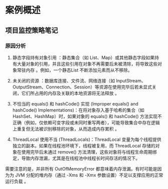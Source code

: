 # 案例概述

## 项目监控策略笔记



### 原因分析
1. 静态字段持有对象引用 ：静态集合（如 List、Map）或其他静态字段如果持有大量对象的引用，并且这些引用在对象不再需要后未被清除，将导致这些对象常驻内存 。例如，一个静态List 不断添加元素而从不移除。

2. 未关闭的资源 ：数据库连接、文件流、网络连接（如 InputStream、OutputStream、Connection、Session）等资源在使用完毕后若未显式关闭，它们所占用的内存及关联的本地资源将无法释放 。   

3. 不恰当的 equals() 和 hashCode() 实现 (Improper equals() and hashCode() Implementations)：在将对象存入基于哈希的集合（如 HashSet、HashMap）时，如果对象的 equals() 和 hashCode() 方法实现不正确（例如，仅依赖可变字段或未同时重写两者），可能导致集合中存在逻辑上重复但无法被识别移除的对象，从而造成内存累积 。

4. ThreadLocal 使用不当 (ThreadLocals)：ThreadLocal 变量为每个线程提供独立的副本。如果在线程池环境下，线程被复用，而 ThreadLocal 存储的对象在使用完毕后未通过 remove() 方法清理，这些对象将与线程生命周期绑定，导致内存泄漏，尤其是在线程池中线程长时间存活的情况下。


需要注意的是，并非所有 OutOfMemoryError 都意味着内存泄漏。有时可能是因为为 JVM 分配的堆内存（通过 -Xms 和 -Xmx 参数设置）不足以支撑应用的正常运行负载 。